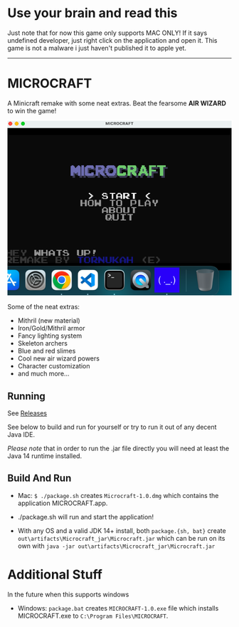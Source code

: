 # Use your brain and read this
Just note that for now this game only supports MAC ONLY! If it says undefined developer, just right click on the application and open it. This game is not a malware i just haven't published it to apple yet.
___

# MICROCRAFT
A Minicraft remake with some neat extras. Beat the fearsome **AIR WIZARD** to win the game!

![screenshot](HAHAHAHAHHAHAHAAHAHA.png)

Some of the neat extras:
- Mithril (new material)
- Iron/Gold/Mithril armor
- Fancy lighting system
- Skeleton archers
- Blue and red slimes
- Cool new air wizard powers
- Character customization
- and much more...

## Running
See [Releases](https://github.com/Tornukah/TornukahCraft-JAVA/releases/tag/java)

See below to build and run for yourself or try to run it out of any decent Java IDE.

*Please note* that in order to run the .jar file directly you will need at least the Java 14 runtime installed. 

## Build And Run
- Mac: `$ ./package.sh` creates `Microcraft-1.0.dmg` which contains the application MICROCRAFT.app.
- ./package.sh will run and start the application!

- With any OS and a valid JDK 14+ install, both `package.{sh, bat}` create `out\artifacts\Microcraft_jar\Microcraft.jar` which can be run on its own with `java -jar out\artifacts\Microcraft_jar\Microcraft.jar`

# Additional Stuff
In the future when this supports windows
- Windows: `package.bat` creates `MICROCRAFT-1.0.exe` file which installs MICROCRAFT.exe to `C:\Program Files\MICROCRAFT`.
